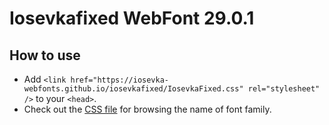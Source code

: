 # Iosevkafixed WebFont 29.0.1

## How to use

- Add `<link href="https://iosevka-webfonts.github.io/iosevkafixed/IosevkaFixed.css" rel="stylesheet" />` to your `<head>`.
- Check out the [CSS file](./IosevkaFixed.css) for browsing the name of font family.
